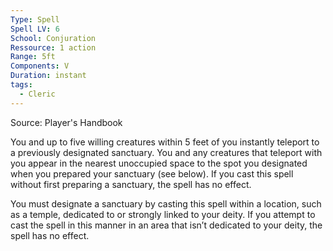 ```yaml
---
Type: Spell
Spell LV: 6
School: Conjuration
Ressource: 1 action
Range: 5ft
Components: V
Duration: instant
tags:
  - Cleric
---
```

Source: Player's Handbook

You and up to five willing creatures within 5 feet of you instantly teleport to a previously designated sanctuary. You and any creatures that teleport with you appear in the nearest unoccupied space to the spot you designated when you prepared your sanctuary (see below). If you cast this spell without first preparing a sanctuary, the spell has no effect.

You must designate a sanctuary by casting this spell within a location, such as a temple, dedicated to or strongly linked to your deity. If you attempt to cast the spell in this manner in an area that isn’t dedicated to your deity, the spell has no effect.